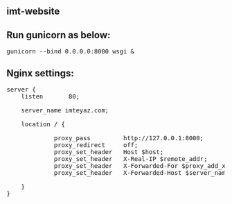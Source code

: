 ## imt-website


## Run gunicorn as below:
<pre>gunicorn --bind 0.0.0.0:8000 wsgi & </pre>

## Nginx settings:
<pre>
server {
    listen       80;

    server_name imteyaz.com;

    location / {

             proxy_pass         http://127.0.0.1:8000;
             proxy_redirect     off;
             proxy_set_header   Host $host;
             proxy_set_header   X-Real-IP $remote_addr;
             proxy_set_header   X-Forwarded-For $proxy_add_x_forwarded_for;
             proxy_set_header   X-Forwarded-Host $server_name;

    }
}
</pre>
